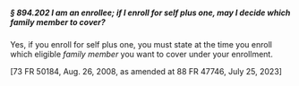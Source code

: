 ##### § 894.202 I am an enrollee; if I enroll for self plus one, may I decide which family member to cover? #####

Yes, if you enroll for self plus one, you must state at the time you enroll which eligible *family member* you want to cover under your enrollment.

[73 FR 50184, Aug. 26, 2008, as amended at 88 FR 47746, July 25, 2023]